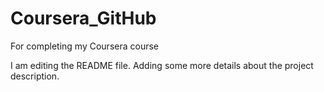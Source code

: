 
# Coursera_GitHub
For completing my Coursera course

I am editing the README file. Adding some more details about the project description.
